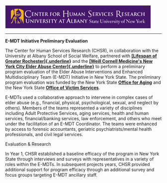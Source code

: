 ![CHSR Logo](chsr-project-logo.png)

<hr />

**E-MDT Initiative Preliminary Evaluation**

The Center for Human Services Research (CHSR), in collaboration with the
University at Albany School of Social Welfare, partnered
with [**[Lifespan of Greater
Rochester]{.underline}**](https://www.lifespan-roch.org/enhanced-multidisciplinary-teams) and
the [**[Weill Cornell Medicine's New York City Elder Abuse
Center]{.underline}**](https://nyceac.org/clinical-services/mdts/) to
perform a preliminary program evaluation of the Elder Abuse
Interventions and Enhanced Multidisciplinary Team (E-MDT) Initiative in
New York State. The preliminary program evaluation was funded by the New
York State [**Office for Aging**](https://aging.ny.gov/) and the New
York State [**Office of Victim Services**](https://ovs.ny.gov/).

E-MDTs used a collaborative approach to intervene in complex cases of
elder abuse (e.g., financial, physical, psychological, sexual, and
neglect by others). Members of the teams represented a variety of
disciplines including Adult Protective Services, aging services, health
and human services, financial/banking services, law enforcement, and
others who meet under the facilitation of an E-MDT Coordinator. The
teams were enhanced by access to forensic accountants, geriatric
psychiatrists/mental health professionals, and civil legal services.

Evaluation & Research

In Year 1, CHSR established a baseline efficacy of the program in New
York State through interviews and surveys with representatives in a
variety of roles within the E-MDTs. In subsequent projects years, CHSR
provided additional support for program efficacy through an additional
survey and focus groups targeting E-MDT ancillary staff.
